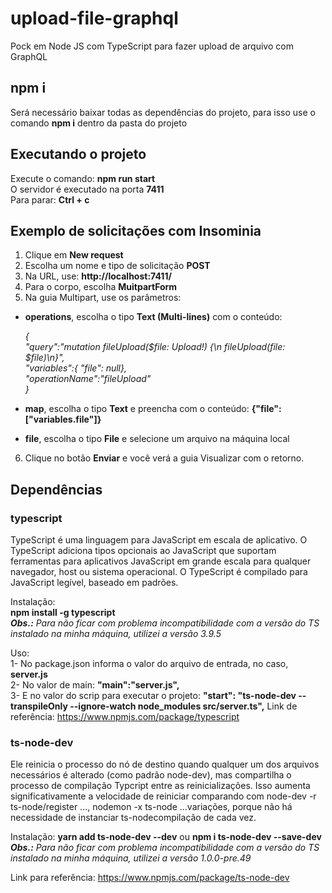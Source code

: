 # upload-file-graphql  
Pock em Node JS com TypeScript para fazer upload de arquivo com GraphQL  
  
## npm i  
Será necessário baixar todas as dependências do projeto, para isso use o comando **npm i** dentro da pasta do projeto  
  
## Executando o projeto
Execute o comando: **npm run start**  
O servidor é executado na porta **7411**  
Para parar: **Ctrl + c**  
  
## Exemplo de solicitações com Insominia  
1. Clique em **New request**  
2. Escolha um nome e tipo de solicitação **POST**  
3. Na URL, use: **http://localhost:7411/**  
4. Para o corpo, escolha **MuitpartForm**  
5. Na guia Multipart, use os parâmetros:  
- **operations**, escolha o tipo **Text (Multi-lines)** com o conteúdo:  
  
  *{  
      "query":"mutation fileUpload($file: Upload!) {\n fileUpload(file: $file)\n}",  
      "variables":{ "file": null},  
      "operationName":"fileUpload"  
  }*
  
- **map**, escolha o tipo **Text** e preencha com o conteúdo: **{"file": ["variables.file"]}**  
- **file**, escolha o tipo **File** e selecione um arquivo na máquina local  
6. Clique no botão **Enviar** e você verá a guia Visualizar com o retorno.  
  
## Dependências  
### typescript  
TypeScript é uma linguagem para JavaScript em escala de aplicativo. O TypeScript adiciona tipos opcionais ao JavaScript que suportam ferramentas para aplicativos JavaScript em grande escala para qualquer navegador, host ou sistema operacional. O TypeScript é compilado para JavaScript legível, baseado em padrões.  
  
Instalação:  
**npm install -g typescript**  
***Obs.:** Para não ficar com problema incompatibilidade com a versão do TS instalado na minha máquina, utilizei a versão 3.9.5*  

Uso:  
1- No package.json informa o valor do arquivo de entrada, no caso, **server.js**  
2- No valor de main: **"main":"server.js",**  
3- E no valor do scrip para executar o projeto: **"start": "ts-node-dev --transpileOnly --ignore-watch node_modules src/server.ts",**
Link de referência: https://www.npmjs.com/package/typescript  
  
### ts-node-dev  
Ele reinicia o processo do nó de destino quando qualquer um dos arquivos necessários é alterado (como padrão node-dev), mas compartilha o processo de compilação Typcript entre as reinicializações. Isso aumenta significativamente a velocidade de reiniciar comparando com node-dev -r ts-node/register ..., nodemon -x ts-node ...variações, porque não há necessidade de instanciar ts-nodecompilação de cada vez.  
  
Instalação: **yarn add ts-node-dev --dev** ou **npm i ts-node-dev --save-dev**  
***Obs.:** Para não ficar com problema incompatibilidade com a versão do TS instalado na minha máquina, utilizei a versão 1.0.0-pre.49*  
  
Link para referência: https://www.npmjs.com/package/ts-node-dev  
 

  
    

